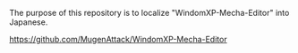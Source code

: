 The purpose of this repository is to localize "WindomXP-Mecha-Editor" into Japanese.

https://github.com/MugenAttack/WindomXP-Mecha-Editor